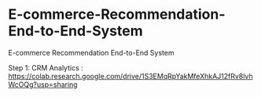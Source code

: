 # E-commerce-Recommendation-End-to-End-System
E-commerce Recommendation End-to-End System

Step 1: CRM Analytics : https://colab.research.google.com/drive/1S3EMqRpYakMfeXhkAJ12fRv8lvhWcOQg?usp=sharing
